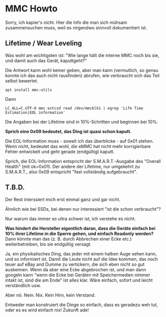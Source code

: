 # MMC Howto

Sorry, ich kapier's nicht.  Hier die Info die man sich mühsam zusammensuchen muss, weil es nirgendwo sinnvoll dokumentiert ist.

## Lifetime / Wear Leveling

Was wohl am wichtigsten ist:  "Wie lange hält die interne MMC noch bis sie, und damit auch das Gerät, kaputtgeht?"

Die Antwort kann wohl keiner geben, aber man kann (vermutlich, so genau konnte ich das auch nicht rausfinden) abrufen,
wie verbraucht sich das Teil selbst bewertet.

    apt install mmc-utils

Dann

    LC_ALL=C.UTF-8 mmc extcsd read /dev/mmcblk1 | egrep 'Life Time Estimation|EOL information'

Die Angaben bei der Lifetime sind in 10%-Schritten und beginnen bei 10%.

**Sprich eine 0x09 bedeutet, das Ding ist quasi schon kaputt.**

Die EOL-Information muss - soweit ich das überblicke - auf 0x01 stehen.
Wenn nicht, bedeutet das wohl, die eMMC hat nicht mehr korrigierbare Fehler entwickelt und geht gerade (endgültig) kaputt.

Sprich, die EOL-Information entspricht der S.M.A.R.T.-Ausgabe des "Overall Health" (mit ok=0x01).
Der andere der Lifetime, nur umgekehrt zu S.M.A.R.T., also 0x09 entspricht "fast vollständig aufgebraucht".

## T.B.D.

Der Rest interssiert mich erst einmal ganz und gar nicht.

Ähnlich wie bei SSDs, bei denen nur interessiert "ist die schon verbraucht"?

Nur warum das immer so ultra schwer ist, ich verstehe es nicht.

**Was hindert die Hersteller eigentlich daran, dass die Geräte einfach bei 10% ihrer Lifetime in die Sperre gehen,
und einfach Readonly werden?** Dann könnte man das (z. B. durch Abbrechen einer Ecke etc.) weiterbetreiben,
bis sie endgültig versagt.

Ja, ein physikalisches Ding, das jeder mit einem halben Auge sehen kann, und so informiert ist.
Damit die Leute nicht auf die Idee kommen, das noch teuer auf eBay and Dumme zu vertickern,
die sich eben nicht so gut auskennen.  Wenn da aber eine Ecke abgebrochen ist, und man dann googeln kann
"wenn die Ecke bei Geräten mit Speichermedien nimmer intakt ist, sind die am Ende"
ist alles klar.  Wäre einfach, sofort und leicht verständlich usw.

Aber nö.  Nein.  Nix.  Kein Hirn, kein Verstand.

Entweder man konstruiert die Dinge so einfach, dass es geradezu weh tut, oder es es wird einfach nix!  Zukunft ade!
